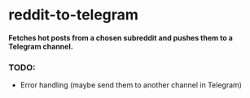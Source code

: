  reddit-to-telegram
=======================

#### Fetches hot posts from a chosen subreddit and pushes them to a Telegram channel.

### TODO:
- Error handling (maybe send them to another channel in Telegram)
